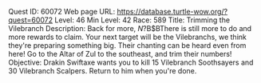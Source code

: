 Quest ID: 60072
Web page URL: https://database.turtle-wow.org/?quest=60072
Level: 46
Min Level: 42
Race: 589
Title: Trimming the Vilebranch
Description: Back for more, $N?$B$BThere is still more to do and more rewards to claim. Your next target will be the Vilebranchs, we think they're preparing something big. Their chanting can be heard even from here! Go to the Altar of Zul to the southeast, and trim their numbers!
Objective: Drakin Swiftaxe wants you to kill 15 Vilebranch Soothsayers and 30 Vilebranch Scalpers. Return to him when you're done.
